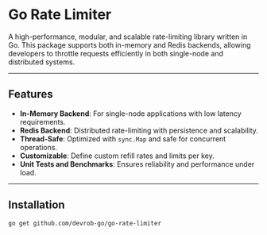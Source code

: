 # Go Rate Limiter

A high-performance, modular, and scalable rate-limiting library written in Go. This package supports both in-memory and Redis backends, allowing developers to throttle requests efficiently in both single-node and distributed systems.

---

## **Features**
- **In-Memory Backend**: For single-node applications with low latency requirements.
- **Redis Backend**: Distributed rate-limiting with persistence and scalability.
- **Thread-Safe**: Optimized with `sync.Map` and safe for concurrent operations.
- **Customizable**: Define custom refill rates and limits per key.
- **Unit Tests and Benchmarks**: Ensures reliability and performance under load.

---

## **Installation**
```bash
go get github.com/devrob-go/go-rate-limiter
